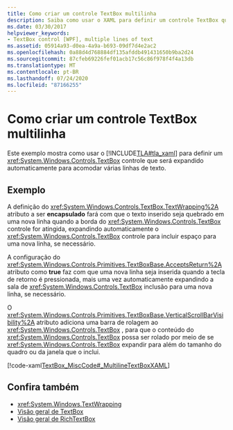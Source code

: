 ```yaml
---
title: Como criar um controle TextBox multilinha
description: Saiba como usar o XAML para definir um controle TextBox que se expande para acomodar várias linhas de texto em um aplicativo Windows Presentation Foundation.
ms.date: 03/30/2017
helpviewer_keywords:
- TextBox control [WPF], multiple lines of text
ms.assetid: 05914a93-d0ea-4a9a-b693-09df7d4e2ac2
ms.openlocfilehash: 0a88d4d768884df135afddb491431650b9ba2d24
ms.sourcegitcommit: 87cfeb69226fef01acb17c56c86f978f4f4a13db
ms.translationtype: MT
ms.contentlocale: pt-BR
ms.lasthandoff: 07/24/2020
ms.locfileid: "87166255"
---
```

# <a name="how-to-create-a-multiline-textbox-control"></a>Como criar um controle TextBox multilinha
Este exemplo mostra como usar o [!INCLUDE[TLA#tla_xaml](../../../../includes/tlasharptla-xaml-md.md)] para definir um <xref:System.Windows.Controls.TextBox> controle que será expandido automaticamente para acomodar várias linhas de texto.  
  
## <a name="example"></a>Exemplo  
 A definição do <xref:System.Windows.Controls.TextBox.TextWrapping%2A> atributo a ser **encapsulado** fará com que o texto inserido seja quebrado em uma nova linha quando a borda do <xref:System.Windows.Controls.TextBox> controle for atingida, expandindo automaticamente o <xref:System.Windows.Controls.TextBox> controle para incluir espaço para uma nova linha, se necessário.  
  
 A configuração do <xref:System.Windows.Controls.Primitives.TextBoxBase.AcceptsReturn%2A> atributo como **true** faz com que uma nova linha seja inserida quando a tecla de retorno é pressionada, mais uma vez automaticamente expandindo a sala de <xref:System.Windows.Controls.TextBox> inclusão para uma nova linha, se necessário.  
  
 O <xref:System.Windows.Controls.Primitives.TextBoxBase.VerticalScrollBarVisibility%2A> atributo adiciona uma barra de rolagem ao <xref:System.Windows.Controls.TextBox> , para que o conteúdo do <xref:System.Windows.Controls.TextBox> possa ser rolado por meio de se <xref:System.Windows.Controls.TextBox> expandir para além do tamanho do quadro ou da janela que o inclui.  
  
 [!code-xaml[TextBox_MiscCode#_MultilineTextBoxXAML](~/samples/snippets/csharp/VS_Snippets_Wpf/TextBox_MiscCode/CSharp/Window1.xaml#_multilinetextboxxaml)]  
  
## <a name="see-also"></a>Confira também

- <xref:System.Windows.TextWrapping>
- [Visão geral de TextBox](textbox-overview.md)
- [Visão geral de RichTextBox](richtextbox-overview.md)

